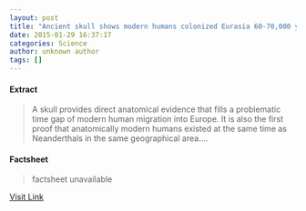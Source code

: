 ```yaml
---
layout: post
title: "Ancient skull shows modern humans colonized Eurasia 60-70,000 years ago"
date: 2015-01-29 16:37:17
categories: Science
author: unknown author
tags: []
---
```



#### Extract
>A skull provides direct anatomical evidence that fills a problematic time gap of modern human migration into Europe. It is also the first proof that anatomically modern humans existed at the same time as Neanderthals in the same geographical area....

#### Factsheet
>factsheet unavailable

[Visit Link](http://feeds.sciencedaily.com/~r/sciencedaily/~3/LVE_aTL23ms/150129113717.htm)


